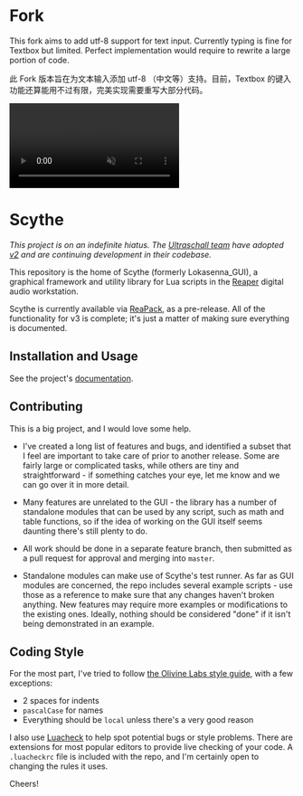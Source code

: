 # Fork

This fork aims to add utf-8 support for text input. Currently typing is fine for Textbox but limited. Perfect implementation would require to rewrite a large portion of code.

此 Fork 版本旨在为文本输入添加 utf-8 （中文等）支持。目前，Textbox 的键入功能还算能用不过有限，完美实现需要重写大部分代码。

<div><video controls src="https://github.com/user-attachments/assets/c44e187e-222e-4046-a5ff-80385214144f" muted="false"></video></div>

# Scythe

_This project is on an indefinite hiatus. The [Ultraschall team](https://github.com/Ultraschall) have adopted [v2](https://github.com/Lokasenna_GUI) and are continuing development in their codebase._

This repository is the home of Scythe (formerly Lokasenna_GUI), a graphical framework and utility library for Lua scripts in the [Reaper](https://www.reaper.fm/) digital audio workstation.

Scythe is currently available via [ReaPack](https://reapack.com/), as a pre-release. All of the functionality for v3 is complete; it's just a matter of making sure everything is documented.

## Installation and Usage

See the project's [documentation](https://jalovatt.github.io/scythe).

## Contributing

This is a big project, and I would love some help.

- I've created a long list of features and bugs, and identified a subset that I feel are important to take care of prior to another release. Some are fairly large or complicated tasks, while others are tiny and straightforward - if something catches your eye, let me know and we can go over it in more detail.

- Many features are unrelated to the GUI - the library has a number of standalone modules that can be used by any script, such as math and table functions, so if the idea of working on the GUI itself seems daunting there's still plenty to do.

- All work should be done in a separate feature branch, then submitted as a pull request for approval and merging into `master`.

- Standalone modules can make use of Scythe's test runner. As far as GUI modules are concerned, the repo includes several example scripts - use those as a reference to make sure that any changes haven't broken anything. New features may require more examples or modifications to the existing ones. Ideally, nothing should be considered "done" if it isn't being demonstrated in an example.

## Coding Style

For the most part, I've tried to follow [the Olivine Labs style guide](https://github.com/Olivine-Labs/lua-style-guide), with a few exceptions:

- 2 spaces for indents
- `pascalCase` for names
- Everything should be `local` unless there's a very good reason

I also use [Luacheck](https://github.com/mpeterv/luacheck) to help spot potential bugs or style problems. There are extensions for most popular editors to provide live checking of your code. A `.luacheckrc` file is included with the repo, and I'm certainly open to changing the rules it uses.

Cheers!
